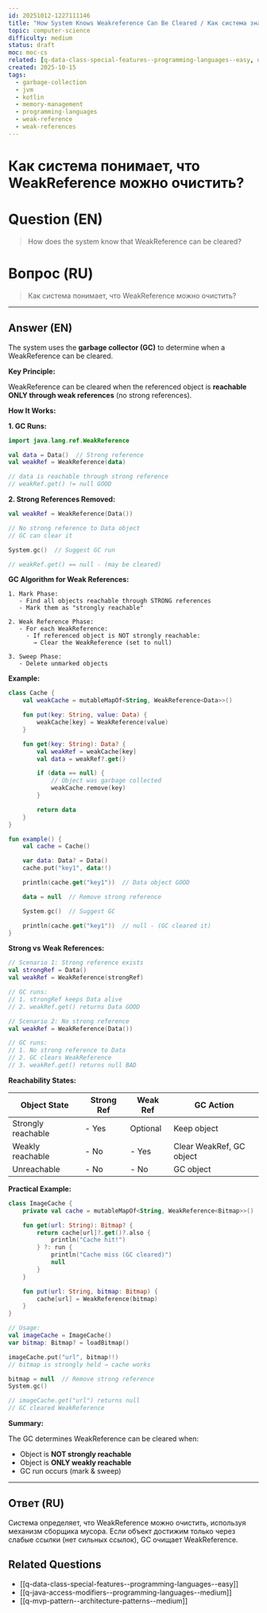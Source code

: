 ```yaml
---
id: 20251012-1227111146
title: "How System Knows Weakreference Can Be Cleared / Как система знает что WeakReference можно очистить"
topic: computer-science
difficulty: medium
status: draft
moc: moc-cs
related: [q-data-class-special-features--programming-languages--easy, q-java-access-modifiers--programming-languages--medium, q-mvp-pattern--architecture-patterns--medium]
created: 2025-10-15
tags:
  - garbage-collection
  - jvm
  - kotlin
  - memory-management
  - programming-languages
  - weak-reference
  - weak-references
---
```

# Как система понимает, что WeakReference можно очистить?

# Question (EN)
> How does the system know that WeakReference can be cleared?

# Вопрос (RU)
> Как система понимает, что WeakReference можно очистить?

---

## Answer (EN)

The system uses the **garbage collector (GC)** to determine when a WeakReference can be cleared.

**Key Principle:**

WeakReference can be cleared when the referenced object is **reachable ONLY through weak references** (no strong references).

**How It Works:**

**1. GC Runs:**
```kotlin
import java.lang.ref.WeakReference

val data = Data()  // Strong reference
val weakRef = WeakReference(data)

// data is reachable through strong reference
// weakRef.get() != null GOOD
```

**2. Strong References Removed:**
```kotlin
val weakRef = WeakReference(Data())

// No strong reference to Data object
// GC can clear it

System.gc()  // Suggest GC run

// weakRef.get() == null - (may be cleared)
```

**GC Algorithm for Weak References:**

```
1. Mark Phase:
   - Find all objects reachable through STRONG references
   - Mark them as "strongly reachable"

2. Weak Reference Phase:
   - For each WeakReference:
     - If referenced object is NOT strongly reachable:
       → Clear the WeakReference (set to null)

3. Sweep Phase:
   - Delete unmarked objects
```

**Example:**

```kotlin
class Cache {
    val weakCache = mutableMapOf<String, WeakReference<Data>>()

    fun put(key: String, value: Data) {
        weakCache[key] = WeakReference(value)
    }

    fun get(key: String): Data? {
        val weakRef = weakCache[key]
        val data = weakRef?.get()

        if (data == null) {
            // Object was garbage collected
            weakCache.remove(key)
        }

        return data
    }
}

fun example() {
    val cache = Cache()

    var data: Data? = Data()
    cache.put("key1", data!!)

    println(cache.get("key1"))  // Data object GOOD

    data = null  // Remove strong reference

    System.gc()  // Suggest GC

    println(cache.get("key1"))  // null - (GC cleared it)
}
```

**Strong vs Weak References:**

```kotlin
// Scenario 1: Strong reference exists
val strongRef = Data()
val weakRef = WeakReference(strongRef)

// GC runs:
// 1. strongRef keeps Data alive
// 2. weakRef.get() returns Data GOOD

// Scenario 2: No strong reference
val weakRef = WeakReference(Data())

// GC runs:
// 1. No strong reference to Data
// 2. GC clears WeakReference
// 3. weakRef.get() returns null BAD
```

**Reachability States:**

| Object State | Strong Ref | Weak Ref | GC Action |
|-------------|------------|----------|-----------|
| Strongly reachable | - Yes | Optional | Keep object |
| Weakly reachable | - No | - Yes | Clear WeakRef, GC object |
| Unreachable | - No | - No | GC object |

**Practical Example:**

```kotlin
class ImageCache {
    private val cache = mutableMapOf<String, WeakReference<Bitmap>>()

    fun get(url: String): Bitmap? {
        return cache[url]?.get()?.also {
            println("Cache hit!")
        } ?: run {
            println("Cache miss (GC cleared)")
            null
        }
    }

    fun put(url: String, bitmap: Bitmap) {
        cache[url] = WeakReference(bitmap)
    }
}

// Usage:
val imageCache = ImageCache()
var bitmap: Bitmap? = loadBitmap()

imageCache.put("url", bitmap!!)
// bitmap is strongly held → cache works

bitmap = null  // Remove strong reference
System.gc()

// imageCache.get("url") returns null
// GC cleared WeakReference
```

**Summary:**

The GC determines WeakReference can be cleared when:
- Object is **NOT strongly reachable**
- Object is **ONLY weakly reachable**
- GC run occurs (mark & sweep)

---

## Ответ (RU)

Система определяет, что WeakReference можно очистить, используя механизм сборщика мусора. Если объект достижим только через слабые ссылки (нет сильных ссылок), GC очищает WeakReference.

## Related Questions

- [[q-data-class-special-features--programming-languages--easy]]
- [[q-java-access-modifiers--programming-languages--medium]]
- [[q-mvp-pattern--architecture-patterns--medium]]
